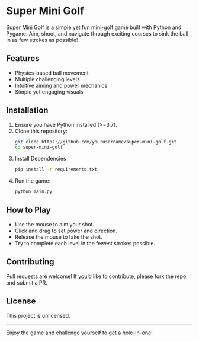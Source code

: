# Super Mini Golf

Super Mini Golf is a simple yet fun mini-golf game built with Python and Pygame. Aim, shoot, and navigate through exciting courses to sink the ball in as few strokes as possible!

## Features
- Physics-based ball movement
- Multiple challenging levels
- Intuitive aiming and power mechanics
- Simple yet engaging visuals

## Installation
1. Ensure you have Python installed (>=3.7).
2. Clone this repository:
   ```sh
   git clone https://github.com/yourusername/super-mini-golf.git
   cd super-mini-golf
   ```
3. Install Dependencies
   ```sh
   pip install -r requirements.txt
   ```
4. Run the game:
   ```sh
   python main.py
   ```

## How to Play
- Use the mouse to aim your shot.
- Click and drag to set power and direction.
- Release the mouse to take the shot.
- Try to complete each level in the fewest strokes possible.

## Contributing
Pull requests are welcome! If you’d like to contribute, please fork the repo and submit a PR.

## License
This project is unlicensed.

---
Enjoy the game and challenge yourself to get a hole-in-one!

